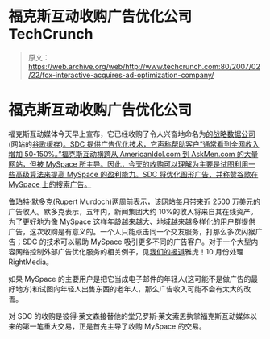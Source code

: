 # 福克斯互动收购广告优化公司 TechCrunch

> 原文：<https://web.archive.org/web/http://www.techcrunch.com:80/2007/02/22/fox-interactive-acquires-ad-optimization-company/>

# 福克斯互动收购广告优化公司

福克斯互动媒体今天早上宣布，它已经收购了令人兴奋地命名为[的战略数据公司](https://web.archive.org/web/20220930172502/http://www.strategicdatacorp.com/)(网站的[谷歌缓存)。SDC 提供广告优化技术，它声称帮助客户“通常看到全网收入增加 50-150%。”福克斯互动横跨从 AmericanIdol.com 到 AskMen.com 的大量网站，但被 MySpace 所主导。因此，今天的收购可以理解为主要是试图利用一些高级算法来提高 MySpace 的盈利能力。SDC 将优化图形广告，并称赞谷歌在 MySpace 上的搜索广告。](https://web.archive.org/web/20220930172502/http://72.14.253.104/search?q=cache:lZdCKUMONwIJ:www.strategicdatacorp.com/+strategic+data+corporation&hl=en&ct=clnk&cd=1&gl=us&client=safari)

鲁珀特·默多克(Rupert Murdoch)两周前表示，该网站每月带来近 2500 万美元的广告收入。默多克表示，五年内，新闻集团大约 10%的收入将来自其在线资产。为了更好地为像 MySpace 这样年龄越来越大、地域越来越多样化的用户群提供广告，这次收购是有意义的。一个人只能点击同一个交友服务，打那么多次闪猴广告；SDC 的技术可以帮助 MySpace 吸引更多不同的广告客户。对于一个大型内容网络控制外部广告优化服务的相关例子，见[我们的报道](https://web.archive.org/web/20220930172502/http://www.beta.techcrunch.com/2006/10/17/yahoo-leads-investment-in-ad-auction-company-right-media/)雅虎！10 月份处理 RightMedia。

如果 MySpace 的主要用户是把它当成电子邮件的年轻人(这可能不是做广告的最好地方)和试图向年轻人出售东西的老年人，那么广告收入可能不会有太大的改善。

对 SDC 的收购是彼得·莱文森接替他的堂兄罗斯·莱文索恩执掌福克斯互动媒体以来的第一笔重大交易，正是首先主导了收购 MySpace 的交易。